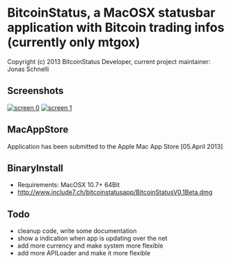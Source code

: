 BitcoinStatus, a MacOSX statusbar application with Bitcoin trading infos (currently only mtgox)
================================

Copyright (c) 2013 BitcoinStatus Developer, current project maintainer: Jonas Schnelli

Screenshots
----
[![screen 0](https://raw.github.com/jonasschnelli/BitcoinStatus/master/Screenshots/0.png)](#screenshot)
[![screen 1](https://raw.github.com/jonasschnelli/BitcoinStatus/master/Screenshots/1.png)](#screenshot)

MacAppStore
-------------
Application has been submitted to the Apple Mac App Store [05.April 2013]

BinaryInstall 
-------------
+ Requirements: MacOSX 10.7+ 64Bit
+ http://www.include7.ch/bitcoinstatusapp/BitcoinStatusV0.1Beta.dmg

Todo
----
+ cleanup code, write some documentation
+ show a indication when app is updating over the net
+ add more currency and make system more flexible
+ add more APILoader and make it more flexible 
